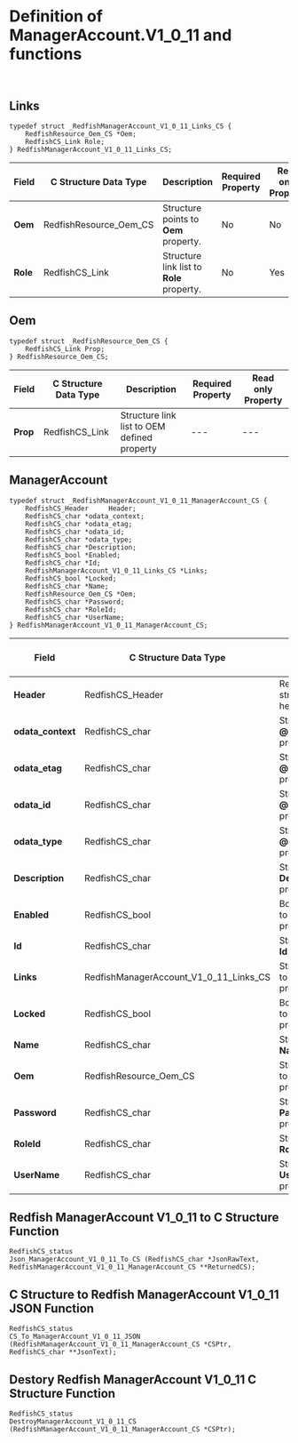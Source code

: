 # Definition of ManagerAccount.V1_0_11 and functions<br><br>

## Links
    typedef struct _RedfishManagerAccount_V1_0_11_Links_CS {
        RedfishResource_Oem_CS *Oem;
        RedfishCS_Link Role;
    } RedfishManagerAccount_V1_0_11_Links_CS;

|Field |C Structure Data Type|Description |Required Property|Read only Property
| ---  | --- | --- | --- | ---
|**Oem**|RedfishResource_Oem_CS| Structure points to **Oem** property.| No| No
|**Role**|RedfishCS_Link| Structure link list to **Role** property.| No| Yes


## Oem
    typedef struct _RedfishResource_Oem_CS {
        RedfishCS_Link Prop;
    } RedfishResource_Oem_CS;

|Field |C Structure Data Type|Description |Required Property|Read only Property
| ---  | --- | --- | --- | ---
|**Prop**|RedfishCS_Link| Structure link list to OEM defined property| ---| ---


## ManagerAccount
    typedef struct _RedfishManagerAccount_V1_0_11_ManagerAccount_CS {
        RedfishCS_Header     Header;
        RedfishCS_char *odata_context;
        RedfishCS_char *odata_etag;
        RedfishCS_char *odata_id;
        RedfishCS_char *odata_type;
        RedfishCS_char *Description;
        RedfishCS_bool *Enabled;
        RedfishCS_char *Id;
        RedfishManagerAccount_V1_0_11_Links_CS *Links;
        RedfishCS_bool *Locked;
        RedfishCS_char *Name;
        RedfishResource_Oem_CS *Oem;
        RedfishCS_char *Password;
        RedfishCS_char *RoleId;
        RedfishCS_char *UserName;
    } RedfishManagerAccount_V1_0_11_ManagerAccount_CS;

|Field |C Structure Data Type|Description |Required Property|Read only Property
| ---  | --- | --- | --- | ---
|**Header**|RedfishCS_Header|Redfish C structure header|---|---
|**odata_context**|RedfishCS_char| String pointer to **@odata.context** property.| No| No
|**odata_etag**|RedfishCS_char| String pointer to **@odata.etag** property.| No| No
|**odata_id**|RedfishCS_char| String pointer to **@odata.id** property.| Yes| No
|**odata_type**|RedfishCS_char| String pointer to **@odata.type** property.| Yes| No
|**Description**|RedfishCS_char| String pointer to **Description** property.| No| Yes
|**Enabled**|RedfishCS_bool| Boolean pointer to **Enabled** property.| No| No
|**Id**|RedfishCS_char| String pointer to **Id** property.| Yes| Yes
|**Links**|RedfishManagerAccount_V1_0_11_Links_CS| Structure points to **Links** property.| No| No
|**Locked**|RedfishCS_bool| Boolean pointer to **Locked** property.| No| No
|**Name**|RedfishCS_char| String pointer to **Name** property.| Yes| Yes
|**Oem**|RedfishResource_Oem_CS| Structure points to **Oem** property.| No| No
|**Password**|RedfishCS_char| String pointer to **Password** property.| No| No
|**RoleId**|RedfishCS_char| String pointer to **RoleId** property.| No| No
|**UserName**|RedfishCS_char| String pointer to **UserName** property.| No| No
## Redfish ManagerAccount V1_0_11 to C Structure Function
    RedfishCS_status
    Json_ManagerAccount_V1_0_11_To_CS (RedfishCS_char *JsonRawText, RedfishManagerAccount_V1_0_11_ManagerAccount_CS **ReturnedCS);

## C Structure to Redfish ManagerAccount V1_0_11 JSON Function
    RedfishCS_status
    CS_To_ManagerAccount_V1_0_11_JSON (RedfishManagerAccount_V1_0_11_ManagerAccount_CS *CSPtr, RedfishCS_char **JsonText);

## Destory Redfish ManagerAccount V1_0_11 C Structure Function
    RedfishCS_status
    DestroyManagerAccount_V1_0_11_CS (RedfishManagerAccount_V1_0_11_ManagerAccount_CS *CSPtr);


